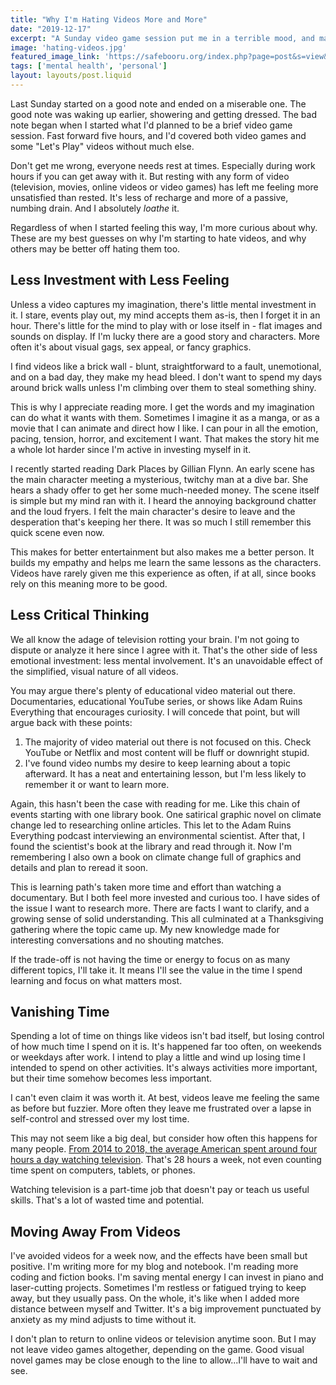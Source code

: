 ```yaml
---
title: "Why I'm Hating Videos More and More"
date: "2019-12-17"
excerpt: "A Sunday video game session put me in a terrible mood, and made me realize something important: I loathe almost all forms of video today."
image: 'hating-videos.jpg'
featured_image_link: 'https://safebooru.org/index.php?page=post&s=view&id=575236'
tags: ['mental health', 'personal']
layout: layouts/post.liquid
---
```


Last Sunday started on a good note and ended on a miserable one. The good note was waking up earlier, showering and getting dressed. The bad note began when I started what I'd planned to be a brief video game session. Fast forward five hours, and I'd covered both video games and some "Let's Play" videos without much else.

Don't get me wrong, everyone needs rest at times. Especially during work hours if you can get away with it. But resting with any form of video (television, movies, online videos or video games) has left me feeling more unsatisfied than rested. It's less of recharge and more of a passive, numbing drain. And I absolutely _loathe_ it.

Regardless of when I started feeling this way, I'm more curious about why. These are my best guesses on why I'm starting to hate videos, and why others may be better off hating them too.

## Less Investment with Less Feeling

Unless a video captures my imagination, there's little mental investment in it. I stare, events play out, my mind accepts them as-is, then I forget it in an hour. There's little for the mind to play with or lose itself in - flat images and sounds on display. If I'm lucky there are a good story and characters. More often it's about visual gags, sex appeal, or fancy graphics.

I find videos like a brick wall - blunt, straightforward to a fault, unemotional, and on a bad day, they make my head bleed. I don't want to spend my days around brick walls unless I'm climbing over them to steal something shiny.

This is why I appreciate reading more. I get the words and my imagination can do what it wants with them. Sometimes I imagine it as a manga, or as a movie that I can animate and direct how I like. I can pour in all the emotion, pacing, tension, horror, and excitement I want. That makes the story hit me a whole lot harder since I'm active in investing myself in it.

I recently started reading Dark Places by Gillian Flynn. An early scene has the main character meeting a mysterious, twitchy man at a dive bar. She hears a shady offer to get her some much-needed money. The scene itself is simple but my mind ran with it. I heard the annoying background chatter and the loud fryers. I felt the main character's desire to leave and the desperation that's keeping her there. It was so much I still remember this quick scene even now.

This makes for better entertainment but also makes me a better person. It builds my empathy and helps me learn the same lessons as the characters. Videos have rarely given me this experience as often, if at all, since books rely on this meaning more to be good.

## Less Critical Thinking

We all know the adage of television rotting your brain. I'm not going to dispute or analyze it here since I agree with it. That's the other side of less emotional investment: less mental involvement. It's an unavoidable effect of the simplified, visual nature of all videos.

You may argue there's plenty of educational video material out there. Documentaries, educational YouTube series, or shows like Adam Ruins Everything that encourages curiosity. I will concede that point, but will argue back with these points:

1. The majority of video material out there is not focused on this. Check YouTube or Netflix and most content will be fluff or downright stupid.
2. I've found video numbs my desire to keep learning about a topic afterward. It has a neat and entertaining lesson, but I'm less likely to remember it or want to learn more.

Again, this hasn't been the case with reading for me. Like this chain of events starting with one library book. One satirical graphic novel on climate change led to researching online articles. This let to the Adam Ruins Everything podcast interviewing an environmental scientist. After that, I found the scientist's book at the library and read through it. Now I'm remembering I also own a book on climate change full of graphics and details and plan to reread it soon.

This is learning path's taken more time and effort than watching a documentary. But I both feel more invested and curious too. I have sides of the issue I want to research more. There are facts I want to clarify, and a growing sense of solid understanding. This all culminated at a Thanksgiving gathering where the topic came up. My new knowledge made for interesting conversations and no shouting matches.

If the trade-off is not having the time or energy to focus on as many different topics, I'll take it. It means I'll see the value in the time I spend learning and focus on what matters most.

## Vanishing Time

Spending a lot of time on things like videos isn't bad itself, but losing control of how much time I spend on it is. It's happened far too often, on weekends or weekdays after work. I intend to play a little and wind up losing time I intended to spend on other activities. It's always activities more important, but their time somehow becomes less important.

I can't even claim it was worth it. At best, videos leave me feeling the same as before but fuzzier. More often they leave me frustrated over a lapse in self-control and stressed over my lost time.

This may not seem like a big deal, but consider how often this happens for many people. [From 2014 to 2018, the average American spent around four hours a day watching television](https://www.statista.com/statistics/186833/average-television-use-per-person-in-the-us-since-2002/). That's 28 hours a week, not even counting time spent on computers, tablets, or phones.

Watching television is a part-time job that doesn't pay or teach us useful skills. That's a lot of wasted time and potential.

## Moving Away From Videos

I've avoided videos for a week now, and the effects have been small but positive. I'm writing more for my blog and notebook. I'm reading more coding and fiction books. I'm saving mental energy I can invest in piano and laser-cutting projects. Sometimes I'm restless or fatigued trying to keep away, but they usually pass. On the whole, it's like when I added more distance between myself and Twitter. It's a big improvement punctuated by anxiety as my mind adjusts to time without it.

I don't plan to return to online videos or television anytime soon. But I may not leave video games altogether, depending on the game. Good visual novel games may be close enough to the line to allow...I'll have to wait and see.
